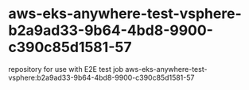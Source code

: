 # aws-eks-anywhere-test-vsphere-b2a9ad33-9b64-4bd8-9900-c390c85d1581-57
repository for use with E2E test job aws-eks-anywhere-test-vsphere:b2a9ad33-9b64-4bd8-9900-c390c85d1581-57
